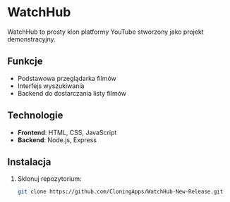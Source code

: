 # WatchHub

WatchHub to prosty klon platformy YouTube stworzony jako projekt demonstracyjny.

## Funkcje
- Podstawowa przeglądarka filmów
- Interfejs wyszukiwania
- Backend do dostarczania listy filmów

## Technologie
- **Frontend**: HTML, CSS, JavaScript
- **Backend**: Node.js, Express

## Instalacja

1. Sklonuj repozytorium:

   ```bash
   git clone https://github.com/CloningApps/WatchHub-New-Release.git
